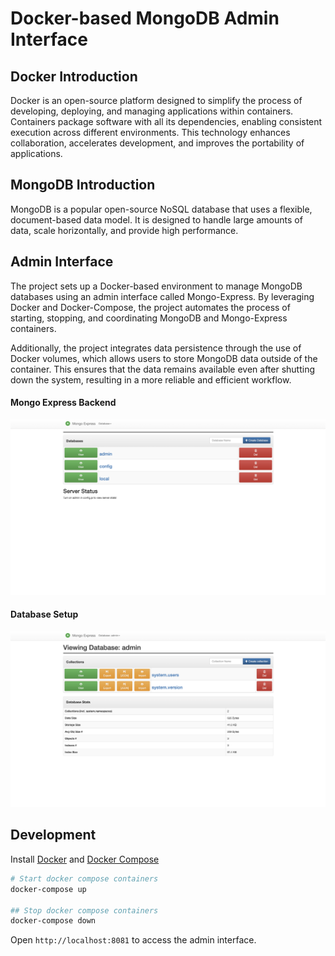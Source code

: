 # Docker-based MongoDB Admin Interface

## Docker Introduction

Docker is an open-source platform designed to simplify the process of developing, deploying, and managing applications within containers. Containers package software with all its dependencies, enabling consistent execution across different environments. This technology enhances collaboration, accelerates development, and improves the portability of applications.

## MongoDB Introduction

MongoDB is a popular open-source NoSQL database that uses a flexible, document-based data model. It is designed to handle large amounts of data, scale horizontally, and provide high performance.

## Admin Interface

The project sets up a Docker-based environment to manage MongoDB databases using an admin interface called Mongo-Express. By leveraging Docker and Docker-Compose, the project automates the process of starting, stopping, and coordinating MongoDB and Mongo-Express containers.

Additionally, the project integrates data persistence through the use of Docker volumes, which allows users to store MongoDB data outside of the container. This ensures that the data remains available even after shutting down the system, resulting in a more reliable and efficient workflow.

#### Mongo Express Backend

![Mongo Express](/img/survey-app-01.png)

#### Database Setup

![Admin Panel](/img/survey-app-02.png)

## Development

Install [Docker](https://www.docker.com/get-started) and [Docker Compose](https://docs.docker.com/compose/install/)

```bash
# Start docker compose containers
docker-compose up

## Stop docker compose containers
docker-compose down
```

Open `http://localhost:8081` to access the admin interface.
